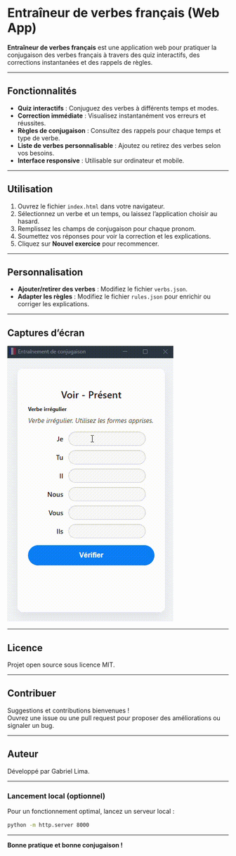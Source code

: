 # Entraîneur de verbes français (Web App)

**Entraîneur de verbes français** est une application web pour pratiquer la conjugaison des verbes français à travers des quiz interactifs, des corrections instantanées et des rappels de règles.

---

## Fonctionnalités

- **Quiz interactifs** : Conjuguez des verbes à différents temps et modes.
- **Correction immédiate** : Visualisez instantanément vos erreurs et réussites.
- **Règles de conjugaison** : Consultez des rappels pour chaque temps et type de verbe.
- **Liste de verbes personnalisable** : Ajoutez ou retirez des verbes selon vos besoins.
- **Interface responsive** : Utilisable sur ordinateur et mobile.

---

## Utilisation

1. Ouvrez le fichier `index.html` dans votre navigateur.
2. Sélectionnez un verbe et un temps, ou laissez l’application choisir au hasard.
3. Remplissez les champs de conjugaison pour chaque pronom.
4. Soumettez vos réponses pour voir la correction et les explications.
5. Cliquez sur **Nouvel exercice** pour recommencer.

---

## Personnalisation

- **Ajouter/retirer des verbes** : Modifiez le fichier `verbs.json`.
- **Adapter les règles** : Modifiez le fichier `rules.json` pour enrichir ou corriger les explications.

---

## Captures d’écran

![Démonstration de l’application](demo.gif)

---

## Licence

Projet open source sous licence MIT.

---

## Contribuer

Suggestions et contributions bienvenues !  
Ouvrez une issue ou une pull request pour proposer des améliorations ou signaler un bug.

---

## Auteur

Développé par Gabriel Lima.

---

### Lancement local (optionnel)

Pour un fonctionnement optimal, lancez un serveur local :

```bash
python -m http.server 8000
```

---

**Bonne pratique et bonne conjugaison !**
